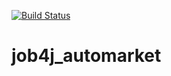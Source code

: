 [![Build Status](https://travis-ci.com/ViyChel/job4j_automarket.svg?branch=master)](https://travis-ci.com/ViyChel/job4j_automarket)

# job4j_automarket